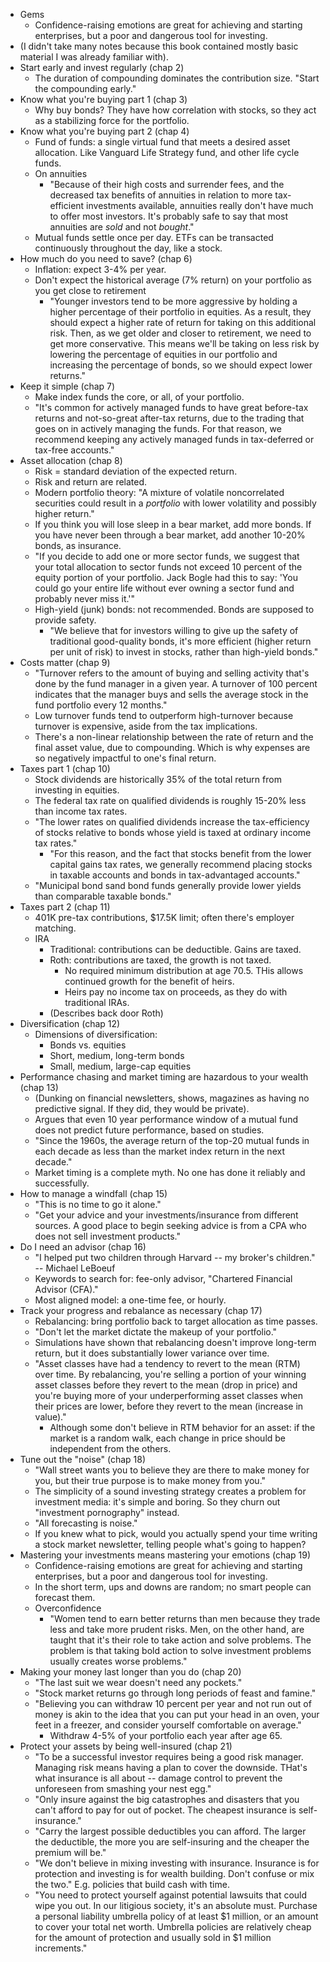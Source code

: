 * Gems
  * Confidence-raising emotions are great for achieving and starting enterprises, but a poor and
    dangerous tool for investing.
* (I didn't take many notes because this book contained mostly basic material I was already familiar
  with).
* Start early and invest regularly (chap 2)
  * The duration of compounding dominates the contribution size. "Start the compounding early."
* Know what you're buying part 1 (chap 3)
  * Why buy bonds? They have how correlation with stocks, so they act as a stabilizing force for the
    portfolio.
* Know what you're buying part 2 (chap 4)
  * Fund of funds: a single virtual fund that meets a desired asset allocation. Like Vanguard Life
    Strategy fund, and other life cycle funds.
  * On annuities
    * "Because of their high costs and surrender fees, and the decreased tax benefits of annuities
      in relation to more tax-efficient investments available, annuities really don't have much to
      offer most investors. It's probably safe to say that most annuities are *sold* and not
      *bought*."
  * Mutual funds settle once per day. ETFs can be transacted continuously throughout the day, like a
    stock.
* How much do you need to save? (chap 6)
  * Inflation: expect 3-4% per year.
  * Don't expect the historical average (7% return) on your portfolio as you get close to retirement
    * "Younger investors tend to be more aggressive by holding a higher percentage of their
      portfolio in equities. As a result, they should expect a higher rate of return for taking on
      this additional risk. Then, as we get older and closer to retirement, we need to get more
      conservative. This means we'll be taking on less risk by lowering the percentage of equities
      in our portfolio and increasing the percentage of bonds, so we should expect lower returns."
* Keep it simple (chap 7)
  * Make index funds the core, or all, of your portfolio.
  * "It's common for actively managed funds to have great before-tax returns and not-so-great
    after-tax returns, due to the trading that goes on in actively managing the funds. For that
    reason, we recommend keeping any actively managed funds in tax-deferred or tax-free accounts."
* Asset allocation (chap 8)
  * Risk = standard deviation of the expected return.
  * Risk and return are related.
  * Modern portfolio theory: "A mixture of volatile noncorrelated securities could result in a
    *portfolio* with lower volatility and possibly higher return."
  * If you think you will lose sleep in a bear market, add more bonds. If you have never been
    through a bear market, add another 10-20% bonds, as insurance.
  * "If you decide to add one or more sector funds, we suggest that your total allocation to sector
    funds not exceed 10 percent of the equity portion of your portfolio. Jack Bogle had this to say:
    'You could go your entire life without ever owning a sector fund and probably never miss it.'"
  * High-yield (junk) bonds: not recommended. Bonds are supposed to provide safety.
    * "We believe that for investors willing to give up the safety of traditional good-quality
      bonds, it's more efficient (higher return per unit of risk) to invest in stocks, rather than
      high-yield bonds."
* Costs matter (chap 9)
  * "Turnover refers to the amount of buying and selling activity that's done by the fund manager in
    a given year. A turnover of 100 percent indicates that the manager buys and sells the average
    stock in the fund portfolio every 12 months."
  * Low turnover funds tend to outperform high-turnover because turnover is expensive, aside from
    the tax implications.
  * There's a non-linear relationship between the rate of return and the final asset value, due to
    compounding. Which is why expenses are so negatively impactful to one's final return.
* Taxes part 1 (chap 10)
  * Stock dividends are historically 35% of the total return from investing in equities.
  * The federal tax rate on qualified dividends is roughly 15-20% less than income tax rates.
  * "The lower rates on qualified dividends increase the tax-efficiency of stocks relative to bonds
    whose yield is taxed at ordinary income tax rates."
    * "For this reason, and the fact that stocks benefit from the lower capital gains tax rates, we
      generally recommend placing stocks in taxable accounts and bonds in tax-advantaged accounts."
  * "Municipal bond sand bond funds generally provide lower yields than comparable taxable bonds."
* Taxes part 2 (chap 11)
  * 401K pre-tax contributions, $17.5K limit; often there's employer matching.
  * IRA
    * Traditional: contributions can be deductible. Gains are taxed.
    * Roth: contributions are taxed, the growth is not taxed.
      * No required minimum distribution at age 70.5. THis allows continued growth for the benefit
        of heirs.
      * Heirs pay no income tax on proceeds, as they do with traditional IRAs.
    * (Describes back door Roth)
* Diversification (chap 12)
  * Dimensions of diversification:
    * Bonds vs. equities
    * Short, medium, long-term bonds
    * Small, medium, large-cap equities
* Performance chasing and market timing are hazardous to your wealth (chap 13)
  * (Dunking on financial newsletters, shows, magazines as having no predictive signal. If they did,
    they would be private).
  * Argues that even 10 year performance window of a mutual fund does not predict future
    performance, based on studies.
  * "Since the 1960s, the average return of the top-20 mutual funds in each decade as less than the
    market index return in the next decade."
  * Market timing is a complete myth. No one has done it reliably and successfully.
* How to manage a windfall (chap 15)
  * "This is no time to go it alone."
  * "Get your advice and your investments/insurance from different sources. A good place to begin
    seeking advice is from a CPA who does not sell investment products."
* Do I need an advisor (chap 16)
  * "I helped put two children through Harvard -- my broker's children." -- Michael LeBoeuf
  * Keywords to search for: fee-only advisor, "Chartered Financial Advisor (CFA)."
  * Most aligned model: a one-time fee, or hourly.
* Track your progress and rebalance as necessary (chap 17)
  * Rebalancing: bring portfolio back to target allocation as time passes.
  * "Don't let the market dictate the makeup of your portfolio."
  * Simulations have shown that rebalancing doesn't improve long-term return, but it does
    substantially lower variance over time.
  * "Asset classes have had a tendency to revert to the mean (RTM) over time. By rebalancing, you're
    selling a portion of your winning asset classes before they revert to the mean (drop in price)
    and you're buying more of your underperforming asset classes when their prices are lower, before
    they revert to the mean (increase in value)."
    * Although some don't believe in RTM behavior for an asset: if the market is a random walk, each
      change in price should be independent from the others.
* Tune out the "noise" (chap 18)
  * "Wall street wants you to believe they are there to make money for you, but their true purpose
    is to make money from you."
  * The simplicity of a sound investing strategy creates a problem for investment media: it's simple
    and boring. So they churn out "investment pornography" instead.
  * "All forecasting is noise."
  * If you knew what to pick, would you actually spend your time writing a stock market newsletter,
    telling people what's going to happen?
* Mastering your investments means mastering your emotions (chap 19)
  * Confidence-raising emotions are great for achieving and starting enterprises, but a poor and
    dangerous tool for investing.
  * In the short term, ups and downs are random; no smart people can forecast them.
  * Overconfidence
    * "Women tend to earn better returns than men because they trade less and take more prudent
      risks. Men, on the other hand, are taught that it's their role to take action and solve
      problems. The problem is that taking bold action to solve investment problems usually creates
      worse problems."
* Making your money last longer than you do (chap 20)
  * "The last suit we wear doesn't need any pockets."
  * "Stock market returns go through long periods of feast and famine."
  * "Believing you can withdraw 10 percent per year and not run out of money is akin to the idea
    that you can put your head in an oven, your feet in a freezer, and consider yourself comfortable
    on average."
    * Withdraw 4-5% of your portfolio each year after age 65.
* Protect your assets by being well-insured (chap 21)
  * "To be a successful investor requires being a good risk manager. Managing risk means having a
    plan to cover the downside. THat's what insurance is all about -- damage control to prevent the
    unforeseen from smashing your nest egg."
  * "Only insure against the big catastrophes and disasters that you can't afford to pay for out of
    pocket. The cheapest insurance is self-insurance."
  * "Carry the largest possible deductibles you can afford. The larger the deductible, the more you
    are self-insuring and the cheaper the premium will be."
  * "We don't believe in mixing investing with insurance. Insurance is for protection and investing
    is for wealth building. Don't confuse or mix the two." E.g. policies that build cash with time.
  * "You need to protect yourself against potential lawsuits that could wipe you out. In our
    litigious society, it's an absolute must. Purchase a personal liability umbrella policy of at
    least $1 million, or an amount to cover your total net worth. Umbrella policies are relatively
    cheap for the amount of protection and usually sold in $1 million increments."
